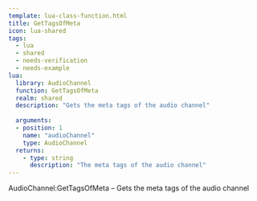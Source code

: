 ```yaml
---
template: lua-class-function.html
title: GetTagsOfMeta
icon: lua-shared
tags:
  - lua
  - shared
  - needs-verification
  - needs-example
lua:
  library: AudioChannel
  function: GetTagsOfMeta
  realm: shared
  description: "Gets the meta tags of the audio channel"
  
  arguments:
  - position: 1
    name: "audioChannel"
    type: AudioChannel
  returns:
    - type: string
      description: "The meta tags of the audio channel"
---
```


<div class="lua__search__keywords">
AudioChannel:GetTagsOfMeta &#x2013; Gets the meta tags of the audio channel
</div>
